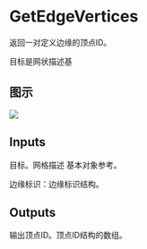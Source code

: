 # GetEdgeVertices

返回一对定义边缘的顶点ID。

目标是网状描述基

## 图示

![]($-20221218-20034172.png)

## Inputs

目标。网格描述 基本对象参考。

边缘标识：边缘标识结构。  

## Outputs

输出顶点ID。顶点ID结构的数组。
